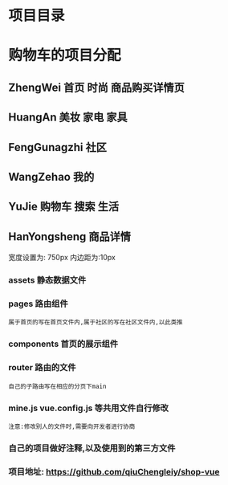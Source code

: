 <!--
 * @Author: your name
 * @Date: 2022-03-21 20:52:15
 * @LastEditTime: 2022-03-22 10:01:28
 * @LastEditors: Please set LastEditors
 * @Description: 打开koroFileHeader查看配置 进行设置: https://github.com/OBKoro1/koro1FileHeader/wiki/%E9%85%8D%E7%BD%AE
 * @FilePath: \shoppings\README.md
-->
# 项目目录

# 购物车的项目分配
## ZhengWei        首页  时尚 商品购买详情页
## HuangAn         美妆 家电  家具 
## FengGunagzhi    社区
## WangZehao       我的
## YuJie           购物车 搜索 生活
## HanYongsheng    商品详情

宽度设置为: 750px
内边距为:10px

### assets 静态数据文件

### pages 路由组件 
    属于首页的写在首页文件内,属于社区的写在社区文件内,以此类推

### components  首页的展示组件

### router 路由的文件
    自己的子路由写在相应的分页下main

### mine.js vue.config.js  等共用文件自行修改
    注意:修改别人的文件时,需要向开发者进行协商

### 自己的项目做好注释,以及使用到的第三方文件

### 项目地址: https://github.com/qiuChengleiy/shop-vue